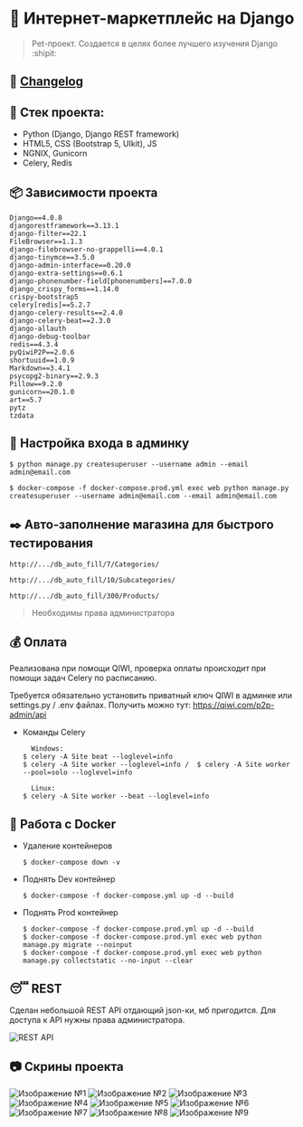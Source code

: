 # :poop: Интернет-маркетплейс на Django
> Pet-проект. Создается в целях более лучшего изучения Django :shipit:

## :memo: [Changelog](https://github.com/Re-Gelu/Sample_shop/blob/master/changelog.txt)

## :triangular_ruler: Стек проекта: 
- Python (Django, Django REST framework)
- HTML5, CSS (Bootstrap 5, UIkit), JS
- NGNIX, Gunicorn
- Celery, Redis

## :package: Зависимости проекта
```
Django==4.0.8
djangorestframework==3.13.1
django-filter==22.1
FileBrowser==1.1.3
django-filebrowser-no-grappelli==4.0.1
django-tinymce==3.5.0
django-admin-interface==0.20.0
django-extra-settings==0.6.1
django-phonenumber-field[phonenumbers]==7.0.0
django_crispy_forms==1.14.0
crispy-bootstrap5
celery[redis]==5.2.7
django-celery-results==2.4.0
django-celery-beat==2.3.0
django-allauth
django-debug-toolbar
redis==4.3.4
pyQiwiP2P==2.0.6
shortuuid==1.0.9
Markdown==3.4.1
psycopg2-binary==2.9.3
Pillow==9.2.0
gunicorn==20.1.0
art==5.7
pytz
tzdata
```

## :closed_lock_with_key: Настройка входа в админку

```
$ python manage.py createsuperuser --username admin --email admin@email.com
```
```
$ docker-compose -f docker-compose.prod.yml exec web python manage.py createsuperuser --username admin@email.com --email admin@email.com
```

## :black_nib: Авто-заполнение магазина для быстрого тестирования

```
http://.../db_auto_fill/7/Categories/
```
```
http://.../db_auto_fill/10/Subcategories/
```
```
http://.../db_auto_fill/300/Products/
```

> Необходимы права администратора

## :moneybag: Оплата

Реализована при помощи QIWI, проверка оплаты происходит при помощи задач Celery по расписанию.

Требуется обязательно установить приватный ключ QIWI в админке или settings.py / .env файлах.
Получить можно тут: https://qiwi.com/p2p-admin/api

- Команды Celery 

  ```
    Windows:
  $ celery -A Site beat --loglevel=info
  $ celery -A Site worker --loglevel=info /  $ celery -A Site worker --pool=solo --loglevel=info
  
    Linux:
  $ celery -A Site worker --beat --loglevel=info
  ```

## :whale: Работа с Docker

- Удаление контейнеров

  ```
  $ docker-compose down -v
  ```

- Поднять Dev контейнер
  ```
  $ docker-compose -f docker-compose.yml up -d --build
  ```

- Поднять Prod контейнер
  ```
  $ docker-compose -f docker-compose.prod.yml up -d --build
  $ docker-compose -f docker-compose.prod.yml exec web python manage.py migrate --noinput
  $ docker-compose -f docker-compose.prod.yml exec web python manage.py collectstatic --no-input --clear
  ```
  
## :sleeping: REST

Сделан небольшой REST API отдающий json-ки, мб пригодится. Для доступа к API нужны права администратора.

![REST API](https://user-images.githubusercontent.com/75813517/199736075-2171c022-ffbd-45da-b16a-c2fc948b8b05.png)

  
## :camera: Скрины проекта
![Изображение №1](https://user-images.githubusercontent.com/75813517/199733106-cda4086c-11d1-431b-a853-0b00bdeb165f.png)
![Изображение №2](https://user-images.githubusercontent.com/75813517/199733450-389a54c8-18d5-4f43-b9c8-ddaeab7486c9.png)
![Изображение №3](https://user-images.githubusercontent.com/75813517/199733692-bf94269c-043a-45d9-818a-8430408c75e7.png)
![Изображение №4](https://user-images.githubusercontent.com/75813517/199733891-7cf053ef-2f34-43bb-bb8e-d247c6f5ba80.png)
![Изображение №5](https://user-images.githubusercontent.com/75813517/199734053-debf4bfa-14cd-4771-9414-af2f56fe2bc6.png)
![Изображение №6](https://user-images.githubusercontent.com/75813517/199734154-a2008491-838e-4af6-96a8-0775d38821c8.png)
![Изображение №7](https://user-images.githubusercontent.com/75813517/199734251-e7d27528-c5ac-4bb0-9a61-b8c290af1232.png)
![Изображение №8](https://user-images.githubusercontent.com/75813517/199734371-bec5cfc7-9a35-4011-8af7-5e70a798f8c2.png)
![Изображение №9](https://user-images.githubusercontent.com/75813517/199734488-5ae111bf-a545-4282-bed3-4ca41206a0ec.png)




